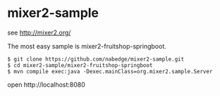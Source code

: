 mixer2-sample
=============

see http://mixer2.org/

The most easy sample is mixer2-fruitshop-springboot.

```
$ git clone https://github.com/nabedge/mixer2-sample.git
$ cd mixer2-sample/mixer2-fruitshop-springboot
$ mvn compile exec:java -Dexec.mainClass=org.mixer2.sample.Server
```

open http://localhost:8080

